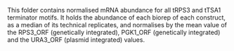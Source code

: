 This folder contains normalised mRNA abundance for all tRPS3 and tTSA1 terminator motifs. It holds the abundance of each biorep of each construct, as a median of its technical replicates, and normalises by the mean value of the RPS3_ORF (genetically integrated), PGK1_ORF (genetically integrated) and the URA3_ORF (plasmid integrated) values.

